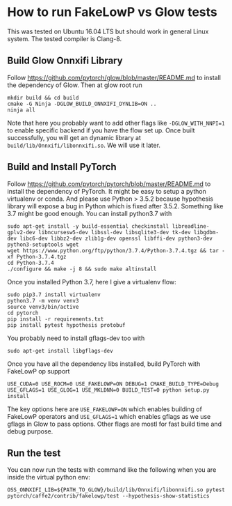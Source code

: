# How to run FakeLowP vs Glow tests
This was tested on Ubuntu 16.04 LTS but should work in general Linux system. The tested compiler is Clang-8.

## Build Glow Onnxifi Library
Follow https://github.com/pytorch/glow/blob/master/README.md to install the dependency of Glow. Then at glow root run
```
mkdir build && cd build
cmake -G Ninja -DGLOW_BUILD_ONNXIFI_DYNLIB=ON ..
ninja all
```
Note that here you probably want to add other flags like `-DGLOW_WITH_NNPI=1` to enable specific backend if you have the flow set up.
Once built successfully, you will get an dynamic library at `build/lib/Onnxifi/libonnxifi.so`. We will use it later.

## Build and Install PyTorch
Follow https://github.com/pytorch/pytorch/blob/master/README.md to install the dependency of PyTorch. It might be easy to 
setup a python virtualenv or conda. And please use Python > 3.5.2 because hypothesis library will expose a bug in Python which 
is fixed after 3.5.2. Something like 3.7 might be good enough. You can install python3.7 with
```
sudo apt-get install -y build-essential checkinstall libreadline-gplv2-dev libncursesw5-dev libssl-dev libsqlite3-dev tk-dev libgdbm-dev libc6-dev libbz2-dev zlib1g-dev openssl libffi-dev python3-dev python3-setuptools wget
wget https://www.python.org/ftp/python/3.7.4/Python-3.7.4.tgz && tar -xf Python-3.7.4.tgz
cd Python-3.7.4
./configure && make -j 8 && sudo make altinstall
```

Once you installed Python 3.7, here I give a virtualenv flow:
```
sudo pip3.7 install virtualenv
python3.7 -m venv venv3
source venv3/bin/active
cd pytorch
pip install -r requirements.txt
pip install pytest hypothesis protobuf
```
You probably need to install gflags-dev too with
```
sudo apt-get install libgflags-dev
```

Once you have all the dependency libs installed, build PyTorch with FakeLowP op support
```
USE_CUDA=0 USE_ROCM=0 USE_FAKELOWP=ON DEBUG=1 CMAKE_BUILD_TYPE=Debug USE_GFLAGS=1 USE_GLOG=1 USE_MKLDNN=0 BUILD_TEST=0 python setup.py install
```
The key options here are `USE_FAKELOWP=ON` which enables building of FakeLowP operators and `USE_GFLAGS=1` which enables gflags as we 
use gflags in Glow to pass options. Other flags are mostl for fast build time and debug purpose. 

## Run the test
You can now run the tests with command like the following  when you are inside the virtual python env:
```
OSS_ONNXIFI_LIB=${PATH_TO_GLOW}/build/lib/Onnxifi/libonnxifi.so pytest pytorch/caffe2/contrib/fakelowp/test --hypothesis-show-statistics
```

